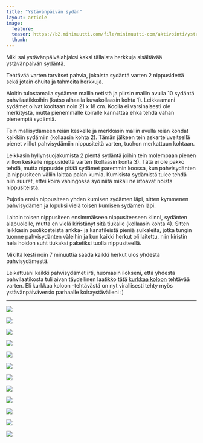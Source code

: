 ```yaml
---
title: "Ystävänpäivän sydän"
layout: article
image:
  feature:
  teaser: https://b2.minimuutti.com/file/minimuutti-com/aktivointi/ystavanpaivan-sydan/DS04759-245px.jpg
  thumb:
---
```


Miki sai ystävänpäivälahjaksi kaksi tällaista herkkuja sisältävää ystävänpäivän sydäntä.

Tehtävää varten tarvitset pahvia, jokaista sydäntä varten 2 nippusidettä sekä jotain ohuita ja tahmeita herkkuja.

Aloitin tulostamalla sydämen mallin netistä ja piirsin mallin avulla 10 sydäntä pahvilaatikkoihin (katso alhaalla kuvakollaasin kohta 1). Leikkaamani sydämet olivat kooltaan noin 21 x 18 cm. Koolla ei varsinaisesti ole merkitystä, mutta pienemmälle koiralle kannattaa ehkä tehdä vähän pienempiä sydämiä.

Tein mallisydämeen reiän keskelle ja merkkasin mallin avulla reiän kohdat kaikkiin sydämiin (kollaasin kohta 2). Tämän jälkeen tein askarteluveitsellä pienet viillot pahvisydämiin nippusiteitä varten, tuohon merkattuun kohtaan.

Leikkasin hyllynsuojakumista 2 pientä sydäntä joihin tein molempaan pienen viillon keskelle nippusidettä varten (kollaasin konta 3). Tätä ei ole pakko tehdä, mutta nippuside pitää sydämet paremmin koossa, kun pahvisydänten ja nippusiteen väliin laittaa palan kumia. Kumisista sydämistä tulee tehdä niin suuret, ettei koira vahingossa syö niitä mikäli ne irtoavat noista nippusiteistä.

Pujotin ensin nippusiteen yhden kumisen sydämen läpi, sitten kymmenen pahvisydämen ja lopuksi vielä toisen kumisen sydämen läpi.

Laitoin toisen nippusiteen ensimmäiseen nippusiteeseen kiinni, sydänten alapuolelle, mutta en vielä kiristänyt sitä tiukalle (kollaasin kohta 4). Sitten leikkasin puolikosteista ankka- ja kanafileistä pieniä suikaleita, jotka tungin tuonne pahvisydänten väleihin ja kun kaikki herkut oli laitettu, niin kiristin hela hoidon suht tiukaksi paketiksi tuolla nippusiteellä.

Mikiltä kesti noin 7 minuuttia saada kaikki herkut ulos yhdestä pahvisydämestä.

Leikattuani kaikki pahvisydämet irti, huomasin ilokseni, että yhdestä pahvilaatikosta tuli aivan täydellinen laatikko tätä [kurkkaa koloon](/aktivointi/kurkkaa-koloon/) tehtävää varten. Eli kurkkaa koloon -tehtävästä on nyt virallisesti tehty myös ystävänpäiväversio parhaalle koiraystävälleni :)

---

![](https://b2.minimuutti.com/file/minimuutti-com/aktivointi/ystavanpaivan-sydan/DS04772-800px.jpg)

![](https://b2.minimuutti.com/file/minimuutti-com/aktivointi/ystavanpaivan-sydan/DS04779-800px.jpg)

![](https://b2.minimuutti.com/file/minimuutti-com/aktivointi/ystavanpaivan-sydan/DS04813-800px.jpg)

![](https://b2.minimuutti.com/file/minimuutti-com/aktivointi/ystavanpaivan-sydan/DS04904-800px.jpg)

![](https://b2.minimuutti.com/file/minimuutti-com/aktivointi/ystavanpaivan-sydan/DS04910-800px.jpg)

![](https://b2.minimuutti.com/file/minimuutti-com/aktivointi/ystavanpaivan-sydan/DS05004-800px.jpg)

![](https://b2.minimuutti.com/file/minimuutti-com/aktivointi/ystavanpaivan-sydan/DS05109-800px.jpg)

![](https://b2.minimuutti.com/file/minimuutti-com/aktivointi/ystavanpaivan-sydan/DS05163-800px.jpg)

![](https://b2.minimuutti.com/file/minimuutti-com/aktivointi/ystavanpaivan-sydan/DS05239-800px.jpg)

![](https://b2.minimuutti.com/file/minimuutti-com/aktivointi/ystavanpaivan-sydan/sydankollaasi-800px.jpg)

![](https://b2.minimuutti.com/file/minimuutti-com/aktivointi/ystavanpaivan-sydan/DS04759-800px.jpg)

![](https://b2.minimuutti.com/file/minimuutti-com/aktivointi/kurkkaa-koloon/DS04011-800px.jpg)
